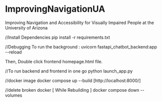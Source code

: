 # ImprovingNavigationUA
Improving Navigation and Accessibility for Visually Impaired People at the University of Arizona 

//Install Dependencies
pip install -r requirements.txt

//Debugging
To run the background : uvicorn fastapi_chatbot_backend:app --reload

Then, Double click frontend homepage.html file.

//To run backend and frontend in one go
python launch_app.py

//docker image
docker compose up --build [http://localhost:8000/]

//delete broken docker [ While Rebuilding ]
docker compose down --volumes